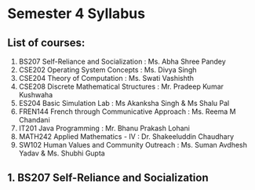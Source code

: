 # Semester 4 Syllabus

## List of courses:

1. BS207 Self-Reliance and Socialization : Ms. Abha Shree Pandey
2. CSE202 Operating System Concepts : Ms. Divya Singh
3. CSE204 Theory of Computation : Ms. Swati Vashishth
4. CSE208 Discrete Mathematical Structures : Mr. Pradeep Kumar Kushwaha
5. ES204 Basic Simulation Lab : Ms Akanksha Singh & Ms Shalu Pal
6. FREN144 French through Communicative Approach : Ms. Reema M Chandani
7. IT201 Java Programming : Mr. Bhanu Prakash Lohani
8. MATH242 Applied Mathematics - IV : Dr. Shakeeluddin Chaudhary
9. SW102 Human Values and Community Outreach : Ms. Suman Avdhesh Yadav & Ms. Shubhi Gupta

## 1. BS207 Self-Reliance and Socialization
